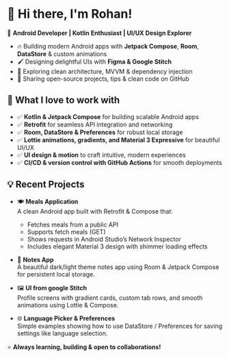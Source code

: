 # 👋 Hi there, I'm Rohan!

🎯 **Android Developer | Kotlin Enthusiast | UI/UX Design Explorer**

- 🔥 Building modern Android apps with **Jetpack Compose**, **Room**, **DataStore** & custom animations
- 🖌️ Designing delightful UIs with **Figma & Google Stitch**
- 💾 Exploring clean architecture, MVVM & dependency injection
- 🚀 Sharing open-source projects, tips & clean code on GitHub

## 🌟 What I love to work with
- ✅ **Kotlin & Jetpack Compose** for building scalable Android apps
- ✅ **Retrofit** for seamless API integration and networking
- ✅ **Room, DataStore & Preferences** for robust local storage
- ✅ **Lottie animations, gradients, and Material 3 Expressive** for beautiful UI/UX
- ✅ **UI design & motion** to craft intuitive, modern experiences
- ✅ **CI/CD & version control with GitHub Actions** for smooth deployments

## 💡 Recent Projects


- 🍽️ **Meals Application**  
  A clean Android app built with Retrofit & Compose that:
  - Fetches meals from a public API
  - Supports fetch meals (GET)
  - Shows requests in Android Studio’s Network Inspector
  - Includes elegant Material 3 design with shimmer loading effects
 
    
- 📱 **Notes App**  
  A beautiful dark/light theme notes app using Room & Jetpack Compose for persistent local storage.


- 🖼️ **UI from google Stitch**  
  Profile screens with gradient cards, custom tab rows, and smooth animations using Lottie & Compose.

- 🌐 **Language Picker & Preferences**  
  Simple examples showing how to use DataStore / Preferences for saving settings like language selection.


⭐ **Always learning, building & open to collaborations!**
